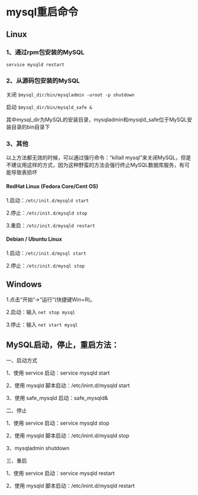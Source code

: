 # mysql重启命令

## Linux

### 1、通过rpm包安装的MySQL

`service mysqld restart`

### 2、从源码包安装的MySQL

关闭 `$mysql_dir/bin/mysqladmin -uroot -p shutdown`

启动 `$mysql_dir/bin/mysqld_safe &`

其中mysql_dir为MySQL的安装目录，mysqladmin和mysqld_safe位于MySQL安装目录的bin目录下

### 3、其他

以上方法都无效的时候，可以通过强行命令：“killall mysql”来关闭MySQL，但是不建议用这样的方式，因为这种野蛮的方法会强行终止MySQL数据库服务，有可能导致表损坏

#### RedHat Linux (Fedora Core/Cent OS)

1.启动：`/etc/init.d/mysqld start`

2.停止：`/etc/init.d/mysqld stop`

3.重启：`/etc/init.d/mysqld restart`

#### Debian / Ubuntu Linux

1.启动：`/etc/init.d/mysql start`

2.停止：`/etc/init.d/mysql stop`

## Windows

1.点击“开始”->“运行”(快捷键Win+R)。

2.启动：输入 `net stop mysql`

3.停止：输入 `net start mysql`

## MySQL启动，停止，重启方法：

一、启动方式

1、使用 service 启动：service mysqld start

2、使用 mysqld 脚本启动：/etc/inint.d/mysqld start

3、使用 safe_mysqld 启动：safe_mysqld&

二、停止

1、使用 service 启动：service mysqld stop

2、使用 mysqld 脚本启动：/etc/inint.d/mysqld stop

3、mysqladmin shutdown

三、重启

1、使用 service 启动：service mysqld restart

2、使用 mysqld 脚本启动：/etc/inint.d/mysqld restart